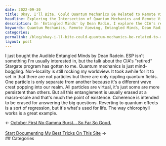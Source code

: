 ```yaml
---
date: 2022-09-30
title: Okay, I'll Bite. Could Quantum Mechanics Be Related to Remote Viewing?
headline: Exploring the Intersection of Quantum Mechanics and Remote Viewing in 'Entangled Minds
description: In 'Entangled Minds' by Dean Radin, I explore the CIA's retired Stargate program and its implications for quantum mechanics and non-locality. Through this journey, I have come to realize that particles are only separate from each other because they are different wave crests popping into our realm. I also understand that coherence is meant to be erased, but quantum effects are used for life. Join me on my journey as I explore these fascinating concepts.
keywords: Quantum Mechanics, Remote Viewing, Entangled Minds, Dean Radin, CIA, Stargate Program, Wave Crests, Coherence, Erasure, Quantum Effects, Life, Virtual, Persistence
categories: 
permalink: /blog/okay-i-ll-bite-could-quantum-mechanics-be-related-to-remote-viewing/
layout: post
---
```



I just bought the Audible Entangled Minds by  Dean Radein. ESP isn't something
I'm usually interested in, but the talk about the CIA's "retired" Stargate
program has gotten to me. Quantum mechanics is just mind-boggling. Non-locality
is still rocking my worldview. It took awhile for it to set in that there are
not particles but there are only rippling quantum fields. One particle is only
separate from another because it's a different wave crest popping into our
realm. All particles are virtual, it's just some are more persistent than
others. But all this entanglement is usually erased at a macro-scale and that's
much the point of existence. Coherence is intended to be erased for answering
the big questions. Reverting to quantum effects is a sort of regression, but
it's what's used for life. The way chlorophyll works is a great example.


<div class="post-nav"><div class="post-nav-prev"><span class="arrow">&larr;&nbsp;</span><a href="/blog/october-first-no-gamma-burst-so-far-so-good/">October First No Gamma Burst... So Far So Good.</a></div> &nbsp; <div class="post-nav-next"><a href="/blog/start-documenting-my-best-tricks-on-this-site/">Start Documenting My Best Tricks On This Site</a><span class="arrow">&nbsp;&rarr;</span></div></div>
## Categories

<ul></ul>